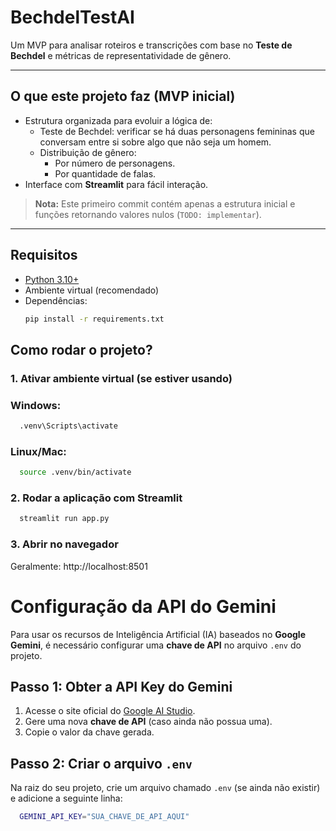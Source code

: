 # BechdelTestAI

Um MVP para analisar roteiros e transcrições com base no **Teste de Bechdel** e métricas de representatividade de gênero.

---

## **O que este projeto faz (MVP inicial)**
- Estrutura organizada para evoluir a lógica de:
  - Teste de Bechdel: verificar se há duas personagens femininas que conversam entre si sobre algo que não seja um homem.
  - Distribuição de gênero:
    - Por número de personagens.
    - Por quantidade de falas.
- Interface com **Streamlit** para fácil interação.

> **Nota:** Este primeiro commit contém apenas a estrutura inicial e funções retornando valores nulos (`TODO: implementar`).

---

## **Requisitos**
- [Python 3.10+](https://www.python.org/downloads/)
- Ambiente virtual (recomendado)
- Dependências:
  ```bash
  pip install -r requirements.txt

## Como rodar o projeto?
### 1. Ativar ambiente virtual (se estiver usando)
### Windows:
```bash 
  .venv\Scripts\activate
```
### Linux/Mac:
```bash 
  source .venv/bin/activate
```
### 2. Rodar a aplicação com Streamlit
```bash 
  streamlit run app.py
```
### 3. Abrir no navegador
 Geralmente: http://localhost:8501

# Configuração da API do Gemini

Para usar os recursos de Inteligência Artificial (IA) baseados no **Google Gemini**, é necessário configurar uma **chave de API** no arquivo `.env` do projeto.

## Passo 1: Obter a API Key do Gemini
1. Acesse o site oficial do [Google AI Studio](https://makersuite.google.com/app/apikey).
2. Gere uma nova **chave de API** (caso ainda não possua uma).
3. Copie o valor da chave gerada.

## Passo 2: Criar o arquivo `.env`
Na raiz do seu projeto, crie um arquivo chamado `.env` (se ainda não existir) e adicione a seguinte linha:

```bash
  GEMINI_API_KEY="SUA_CHAVE_DE_API_AQUI"
